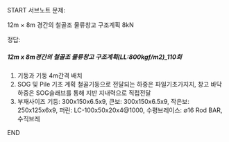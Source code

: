 START
서브노트
문제:

12m × 8m 경간의 철골조 물류창고 구조계획 8kN 

정답:


##### 12m x 8m경간의 철골조 물류창고 구조계획(LL:800kgf/m2)_110회
1) 기둥과 기둥 4m간격 배치
2) SOG 및 Pile 기초 계획
철골기둥으로 전달되는 하중은 파일기초가지지, 창고 바닥하중은 SOG슬래브를 통해 지반
지내력으로 직접전달
3) 부재사이즈
기둥: 300x150x6.5x9, 큰보: 300x150x6.5x9, 작은보: 250x125x6x9,
퍼린: LC-100x50x20x4@1000, 수평브레이스: ∅16 Rod BAR, 수직브레
<!--ID: 1727688301380-->
END